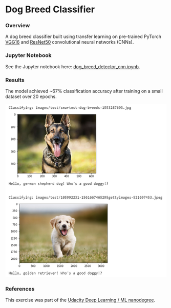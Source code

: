 # Dog Breed Classifier

### Overview

A dog breed classifier built using transfer learning on pre-trained PyTorch [VGG16](https://pytorch.org/docs/stable/_modules/torchvision/models/vgg.html) and [ResNet50](https://pytorch.org/hub/pytorch_vision_resnet/) convolutional neural networks (CNNs).

### Jupyter Notebook

See the Jupyter notebook here: [dog_breed_detector_cnn.ipynb](dog_breed_detector_cnn.ipynb).

### Results

The model achieved ~67% classification accuracy after training on a small dataset over 20 epochs.

![dog breed detector example results](dog-breed-detector-example.png)

### References

This exercise was part of the [Udacity Deep Learning / ML nanodegree](https://www.udacity.com/course/deep-learning-nanodegree--nd101).
